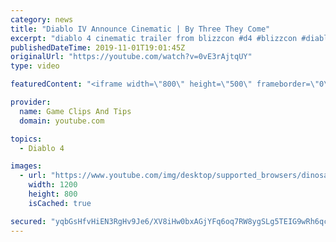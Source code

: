```yaml
---
category: news
title: "Diablo IV Announce Cinematic | By Three They Come"
excerpt: "diablo 4 cinematic trailer from blizzcon #d4 #blizzcon #diablo."
publishedDateTime: 2019-11-01T19:01:45Z
originalUrl: "https://youtube.com/watch?v=0vE3rAjtqUY"
type: video

featuredContent: "<iframe width=\"800\" height=\"500\" frameborder=\"0\" src=\"https://www.youtube.com/embed/0vE3rAjtqUY\" allow=\"accelerometer; autoplay; encrypted-media; gyroscope; picture-in-picture\" allowfullscreen></iframe>"

provider:
  name: Game Clips And Tips
  domain: youtube.com

topics:
  - Diablo 4

images:
  - url: "https://www.youtube.com/img/desktop/supported_browsers/dinosaur.png"
    width: 1200
    height: 800
    isCached: true

secured: "yqbGsHfvHiEN3RgHv9Je6/XV8iHw0bxAGjYFq6oq7RW8ygSLg5TEIG9wRh6qcigHwZwkYp/hFjJ/ywWnOxeBKP5FerUGPxt9EAIXLg3j21tt6uQfVZHtKTtwUvO0WAv+SP4vlr8Su8zrY+1dSfDuGTno8tOyjAw1cngyx2mtWMrA514p/mNWmQ4e9BxS8agRF1ugKrNyHj04wCoGGf0Z4pd3TAEzK0T9HY8+vAwUlETwrR0xMex/oJIZz2CmLw+0dsJWvC7eeFSV8CdMwEDWsy0SyoT0LD60RmQGCXqHLHZr6qd9G+GUrlzZm84i6qFVL/TNi4xSE0RhKHD7ombN4A9OoFYBHkepRxdxBsbYcUk4EVg2tZDrLapgW4arKej87CQJ18JhjXDdpwNBMY+0Cg==;Thf5yfZB8Gba99NWeosFew=="
---
```


